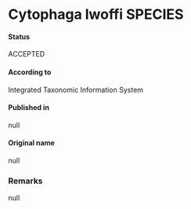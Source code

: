# Cytophaga lwoffi SPECIES

#### Status
ACCEPTED

#### According to
Integrated Taxonomic Information System

#### Published in
null

#### Original name
null

### Remarks
null